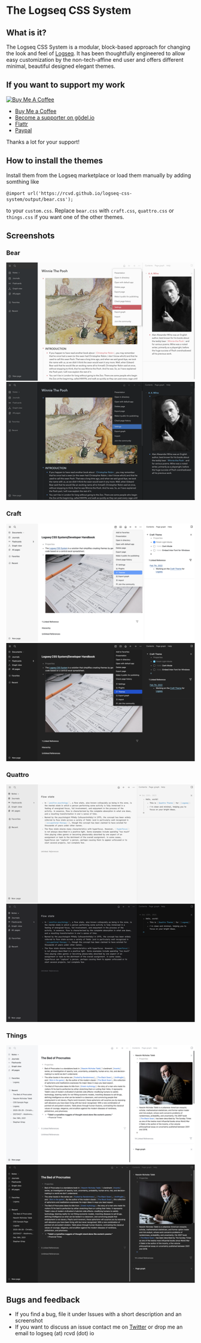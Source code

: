 # The Logseq CSS System

## What is it?
The Logseq CSS System is a modular, block-based approach for changing the look and feel of [Logseq](https://logseq.com). It has been thoughtfully engineered to allow easy customization by the non-tech-affine end user and offers different minimal, beautiful designed elegant themes.

## If you want to support my work
<a href="https://www.buymeacoffee.com/rcvdio" target="_blank"><img src="https://cdn.buymeacoffee.com/buttons/v2/default-blue.png" alt="Buy Me A Coffee" style="height: 60px !important;width: 217px !important;" ></a>
- [Buy Me a Coffee](https://www.buymeacoffee.com/rcvdio)
- [Become a supporter on gödel.io](https://www.goedel.io/subscribe?utm_medium=web&utm_source=subscribe-widget&utm_content=47299057)
- [Flattr](https://flattr.com/@rcvd)
- [Paypal](https://paypal.me/rcvd)

Thanks a lot for your support!

## How to install the themes
Install them from the Logseq marketplace or load them manually by adding somthing like

    @import url('https://rcvd.github.io/logseq-css-system/output/bear.css');
    
to your `custom.css`. Replace `bear.css` with `craft.css`, `quattro.css` or `things.css` if you want one of the other themes.

## Screenshots
### Bear
![](screenshots/bear-light.png)
![](screenshots/bear-dark.png)

### Craft
![](screenshots/craft-light.png)
![](screenshots/craft-dark.png)

### Quattro
![](screenshots/quattro-light.png)
![](screenshots/quattro-dark.png)

### Things
![](screenshots/things-light.png)
![](screenshots/things-dark.png)

## Bugs and feedback
- If you find a bug, file it under Issues with a short description and an screenshot
- If you want to discuss an issue contact me on [Twitter](https://twitter.com/rcvd_io) or drop me an email to logseq (at) rcvd (dot) io

